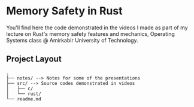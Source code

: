 # Memory Safety in Rust

You'll find here the code demonstrated in the videos I made
as part of my lecture on Rust's memory safety features and mechanics,
Operating Systems class @ Amirkabir University of Technology.

## Project Layout
```
.
├── notes/ --> Notes for some of the presentations
├── src/ --> Source codes demonstrated in videos
│   ├── c/
│   └── rust/
└── readme.md
```
